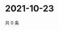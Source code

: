 # 2021-10-23

共 0 条

<!-- BEGIN WEIBO -->
<!-- 最后更新时间 Sat Oct 23 2021 21:15:37 GMT+0800 (China Standard Time) -->

<!-- END WEIBO -->
